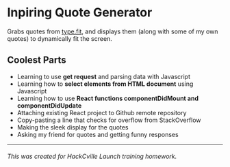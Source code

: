 # Inpiring Quote Generator

Grabs quotes from [type.fit](https://type.fit/api/quotes), and displays them (along with some of my own quotes) to dynamically fit the screen. 

## Coolest Parts
* Learning to use **get request** and parsing data with Javascript
* Learning how to **select elements from HTML document** using Javascript
* Learning how to use **React functions componentDidMount and componentDidUpdate**
* Attaching existing React project to Github remote repository
* Copy-pasting a line that checks for overflow from StackOverflow
* Making the sleek display for the quotes
* Asking my friend for quotes and getting funny responses


---
###### This was created for HackCville Launch training homework.